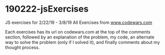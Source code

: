 # 190222-jsExercises
JS exercises for 2/22/19 - 3/8/19
All Exercises from www.codewars.com

Each exercises has its url on codewars.com at the top of the comments section, followed by an explanation of the problem, my code, an alternate way to solve the problem (only if I solved it), and finally comments about my thought process. 
